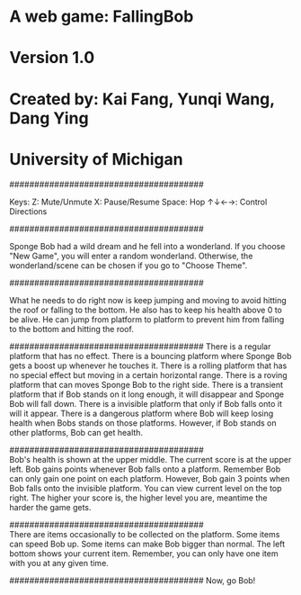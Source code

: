 # A web game: FallingBob
# Version 1.0
# Created by: Kai Fang, Yunqi Wang, Dang Ying
# University of Michigan
#######################################



Keys:
Z: Mute/Unmute
X: Pause/Resume
Space: Hop
↑↓←→: Control Directions

#######################################

Sponge Bob had a wild dream and he fell into a wonderland.
If you choose "New Game", you will enter a random wonderland.
Otherwise, the wonderland/scene can be chosen if you go to "Choose Theme".

#######################################

What he needs to do right now is keep jumping and moving to avoid hitting the roof or falling to the bottom.
He also has to keep his health above 0 to be alive.
He can jump from platform to platform to prevent him from falling to the bottom and hitting the roof.

#######################################
There is a regular platform that has no effect.
There is a bouncing platform where Sponge Bob gets a boost up whenever he touches it.
There is a rolling platform that has no special effect but moving in a certain horizontal range.
There is a roving platform that can moves Sponge Bob to the right side.
There is a transient platform that if Bob stands on it long enough, it will disappear and Sponge Bob will fall down.
There is a invisible platform that only if Bob falls onto it will it appear.
There is a dangerous platform where Bob will keep losing health when Bobs stands on those platforms.
However, if Bob stands on other platforms, Bob can get health.
			
#######################################				
Bob's health is shown at the upper middle.
The current score is at the upper left. Bob gains points whenever Bob falls onto a platform. Remember Bob can only gain one point on each platform.
However, Bob gain 3 points when Bob falls onto the invisible platform.
You can view current level on the top right. The higher your score is, the higher level you are, meantime the harder the game gets.

#######################################				
There are items occasionally to be collected on the platform.
Some items can speed Bob up.
Some items can make Bob bigger than normal.
The left bottom shows your current item. Remember, you can only have one item with you at any given time.

#######################################
Now, go Bob!	
